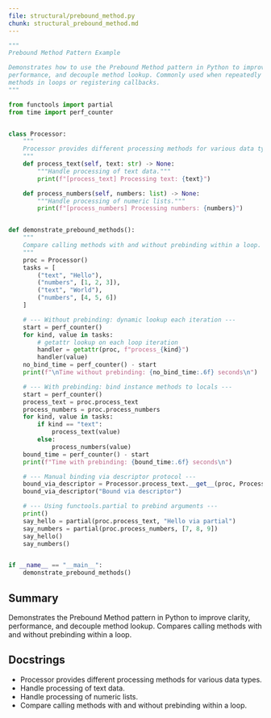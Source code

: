 ```yaml
---
file: structural/prebound_method.py
chunk: structural_prebound_method.md
---
```


```python
"""
Prebound Method Pattern Example

Demonstrates how to use the Prebound Method pattern in Python to improve clarity,
performance, and decouple method lookup. Commonly used when repeatedly calling object
methods in loops or registering callbacks.
"""

from functools import partial
from time import perf_counter


class Processor:
    """
    Processor provides different processing methods for various data types.
    """
    def process_text(self, text: str) -> None:
        """Handle processing of text data."""
        print(f"[process_text] Processing text: {text}")

    def process_numbers(self, numbers: list) -> None:
        """Handle processing of numeric lists."""
        print(f"[process_numbers] Processing numbers: {numbers}")


def demonstrate_prebound_methods():
    """
    Compare calling methods with and without prebinding within a loop.
    """
    proc = Processor()
    tasks = [
        ("text", "Hello"),
        ("numbers", [1, 2, 3]),
        ("text", "World"),
        ("numbers", [4, 5, 6])
    ]

    # --- Without prebinding: dynamic lookup each iteration ---
    start = perf_counter()
    for kind, value in tasks:
        # getattr lookup on each loop iteration
        handler = getattr(proc, f"process_{kind}")
        handler(value)
    no_bind_time = perf_counter() - start
    print(f"\nTime without prebinding: {no_bind_time:.6f} seconds\n")

    # --- With prebinding: bind instance methods to locals ---
    start = perf_counter()
    process_text = proc.process_text
    process_numbers = proc.process_numbers
    for kind, value in tasks:
        if kind == "text":
            process_text(value)
        else:
            process_numbers(value)
    bound_time = perf_counter() - start
    print(f"Time with prebinding: {bound_time:.6f} seconds\n")

    # --- Manual binding via descriptor protocol ---
    bound_via_descriptor = Processor.process_text.__get__(proc, Processor)
    bound_via_descriptor("Bound via descriptor")

    # --- Using functools.partial to prebind arguments ---
    print()
    say_hello = partial(proc.process_text, "Hello via partial")
    say_numbers = partial(proc.process_numbers, [7, 8, 9])
    say_hello()
    say_numbers()


if __name__ == "__main__":
    demonstrate_prebound_methods()

```

## Summary
Demonstrates the Prebound Method pattern in Python to improve clarity, performance, and decouple method lookup. Compares calling methods with and without prebinding within a loop.

## Docstrings
- Processor provides different processing methods for various data types.
- Handle processing of text data.
- Handle processing of numeric lists.
- Compare calling methods with and without prebinding within a loop.

